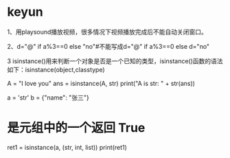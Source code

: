 # keyun

1、用playsound播放视频，很多情况下视频播放完成后不能自动关闭窗口。

2、d="@" if a%3==0 else "no"#不能写成d="@" if a%3==0 else d="no"

3  isinstance()用来判断一个对象是否是一个已知的类型，isinstance()函数的语法如下：isinstance(object,classtype)

A = "I love you"
ans = isinstance(A, str)
print("A is str: " + str(ans))

a = 'str'
b = {"name": "张三"}
 
# 是元组中的一个返回 True
ret1 = isinstance(a, (str, int, list))
print(ret1)


